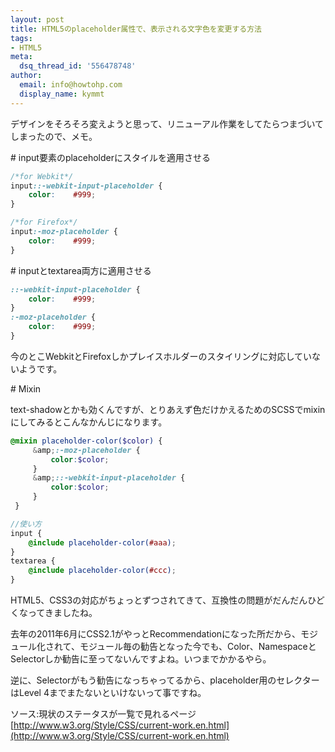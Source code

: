 ```yaml
---
layout: post
title: HTML5のplaceholder属性で、表示される文字色を変更する方法
tags:
- HTML5
meta:
  dsq_thread_id: '556478748'
author:
  email: info@howtohp.com 
  display_name: kymmt
---
```

デザインをそろそろ変えようと思って、リニューアル作業をしてたらつまづいてしまったので、メモ。

<section markdown="block">
# input要素のplaceholderにスタイルを適用させる

~~~ css
/*for Webkit*/
input::-webkit-input-placeholder {
    color:    #999;
}

/*for Firefox*/
input:-moz-placeholder {
    color:    #999;
}
~~~
</section>

<section markdown="block">
# inputとtextarea両方に適用させる

~~~ css
::-webkit-input-placeholder {
    color:    #999;
}
:-moz-placeholder {
    color:    #999;
}
~~~

今のとこWebkitとFirefoxしかプレイスホルダーのスタイリングに対応していないようです。
</section>

<section markdown="block">
# Mixin

text-shadowとかも効くんですが、とりあえず色だけかえるためのSCSSでmixinにしてみるとこんなかんじになります。

~~~ scss
@mixin placeholder-color($color) {
     &amp;:-moz-placeholder {
         color:$color;
     }
     &amp;::-webkit-input-placeholder {
         color:$color;
     }
 }

//使い方
input {
    @include placeholder-color(#aaa);
}
textarea {
    @include placeholder-color(#ccc);
}
~~~
</section>

HTML5、CSS3の対応がちょっとずつされてきて、互換性の問題がだんだんひどくなってきましたね。

去年の2011年6月にCSS2.1がやっとRecommendationになった所だから、モジュール化されて、モジュール毎の勧告となった今でも、Color、NamespaceとSelectorしか勧告に至ってないんですよね。いつまでかかるやら。

逆に、Selectorがもう勧告になっちゃってるから、placeholder用のセレクターはLevel 4までまたないといけないって事ですね。

ソース:現状のステータスが一覧で見れるページ  
[http://www.w3.org/Style/CSS/current-work.en.html](http://www.w3.org/Style/CSS/current-work.en.html)
